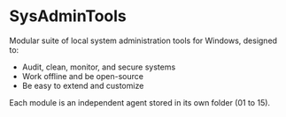 # SysAdminTools

Modular suite of local system administration tools for Windows, designed to:
- Audit, clean, monitor, and secure systems
- Work offline and be open-source
- Be easy to extend and customize

Each module is an independent agent stored in its own folder (01 to 15).
